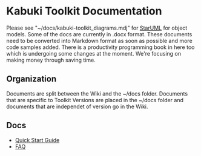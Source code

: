 # Kabuki Toolkit Documentation
Please see "~/docs/kabuki-toolkit_diagrams.mdj" for [StarUML](http://staruml.io) for object models. Some of the docs are currently in .docx format. These documents need to be converted into Markdown format as soon as possible and more code samples added. There is a productivity programming book in here too which is undergoing some changes at the moment. We're focusing on making money through saving time.

## Organization
Documents are split between the Wiki and the ~/docs folder.  Documents that are specific to Toolkit Versions are placed in the ~/docs folder and documents that are independet of version go in the Wiki.

## Docs
* [Quick Start Guide](https://github.com/kabuki-project/kabuki-toolkit/tree/master/docs/quickstart-guide/)
* [FAQ](https://github.com/kabuki-project/kabuki-toolkit/tree/master/docs/faq/)
